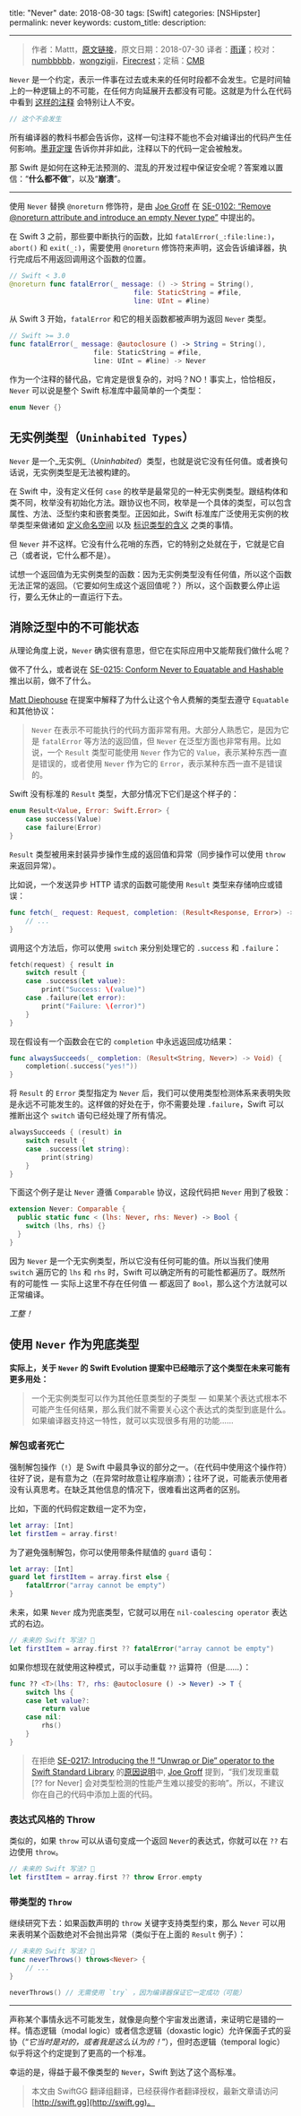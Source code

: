 title: "Never"
date: 2018-08-30
tags: [Swift]
categories: [NSHipster]
permalink: never
keywords: 
custom_title: 
description: 

---
> 作者：Mattt，[原文链接](https://nshipster.com/never/)，原文日期：2018-07-30
> 译者：[雨谨](https://github.com/mobilefellow)；校对：[numbbbbb](http://numbbbbb.com/)，[wongzigii](undefined)，[Firecrest](undefined)；定稿：[CMB](https://github.com/chenmingbiao)
  







<!--此处开始正文-->

`Never` 是一个约定，表示一件事在过去或未来的任何时段都不会发生。它是时间轴上的一种逻辑上的不可能，在任何方向延展开去都没有可能。这就是为什么在代码中看到 [这样的注释](https://github.com/search?q=%22this+will+never+happen%22&type=Code) 会特别让人不安。

<!--more-->

```swift
// 这个不会发生
```

所有编译器的教科书都会告诉你，这样一句注释不能也不会对编译出的代码产生任何影响。[墨菲定理](https://en.wikipedia.org/wiki/Murphy%27s_law) 告诉你并非如此，注释以下的代码一定会被触发。

那 Swift 是如何在这种无法预测的、混乱的开发过程中保证安全呢？答案难以置信：“**什么都不做**”，以及“**崩溃**”。

---

使用 `Never` 替换 `@noreturn` 修饰符，是由 [Joe Groff](https://github.com/jckarter) 在 [SE-0102: “Remove @noreturn attribute and introduce an empty Never type”](https://github.com/apple/swift-evolution/blob/master/proposals/0102-noreturn-bottom-type.md) 中提出的。

在 Swift 3 之前，那些要中断执行的函数，比如 `fatalError(_:file:line:)`，`abort()` 和 `exit(_:)`，需要使用 `@noreturn` 修饰符来声明，这会告诉编译器，执行完成后不用返回调用这个函数的位置。

```swift
// Swift < 3.0
@noreturn func fatalError(_ message: () -> String = String(),
                               file: StaticString = #file,
                               line: UInt = #line)
```

从 Swift 3 开始，`fatalError` 和它的相关函数都被声明为返回 `Never` 类型。

```swift
// Swift >= 3.0
func fatalError(_ message: @autoclosure () -> String = String(),
                     file: StaticString = #file,
                     line: UInt = #line) -> Never
```

作为一个注释的替代品，它肯定是很复杂的，对吗？NO！事实上，恰恰相反，`Never` 可以说是整个 Swift 标准库中最简单的一个类型：

```swift
enum Never {}
```

## 无实例类型（`Uninhabited Types`）

`Never` 是一个_无实例_（_Uninhabited_）类型，也就是说它没有任何值。或者换句话说，无实例类型是无法被构建的。

在 Swift 中，没有定义任何 `case` 的枚举是最常见的一种无实例类型。跟结构体和类不同，枚举没有初始化方法。跟协议也不同，枚举是一个具体的类型，可以包含属性、方法、泛型约束和嵌套类型。正因如此，Swift 标准库广泛使用无实例的枚举类型来做诸如 [定义命名空间](https://github.com/apple/swift/blob/a4230ab2ad37e37edc9ed86cd1510b7c016a769d/stdlib/public/core/Unicode.swift#L918) 以及 [标识类型的含义](https://github.com/apple/swift/blob/a6952decab6f918a9df3c6fa342153a9f9204f8e/stdlib/public/core/MemoryLayout.swift#L43) 之类的事情。

但 `Never` 并不这样。它没有什么花哨的东西，它的特别之处就在于，它就是它自己（或者说，它什么都不是）。

试想一个返回值为无实例类型的函数：因为无实例类型没有任何值，所以这个函数无法正常的返回。（它要如何生成这个返回值呢？）所以，这个函数要么停止运行，要么无休止的一直运行下去。

## 消除泛型中的不可能状态

从理论角度上说，`Never` 确实很有意思，但它在实际应用中又能帮我们做什么呢？

做不了什么，或者说在 [SE-0215: Conform Never to Equatable and Hashable](https://github.com/apple/swift-evolution/blob/master/proposals/0215-conform-never-to-hashable-and-equatable.md#conform-never-to-equatable-and-hashable) 推出以前，做不了什么。

[Matt Diephouse](https://github.com/mdiep) 在提案中解释了为什么让这个令人费解的类型去遵守 `Equatable` 和其他协议：

> `Never` 在表示不可能执行的代码方面非常有用。大部分人熟悉它，是因为它是 `fatalError` 等方法的返回值，但 `Never` 在泛型方面也非常有用。比如说，一个 `Result` 类型可能使用 `Never` 作为它的 `Value`，表示某种东西一直是错误的，或者使用 `Never` 作为它的 `Error`，表示某种东西一直不是错误的。

Swift 没有标准的 `Result` 类型，大部分情况下它们是这个样子的：

```swift
enum Result<Value, Error: Swift.Error> {
    case success(Value)
    case failure(Error)
}
```

`Result` 类型被用来封装异步操作生成的返回值和异常（同步操作可以使用 `throw` 来返回异常）。

比如说，一个发送异步 HTTP 请求的函数可能使用 `Result` 类型来存储响应或错误：

```swift
func fetch(_ request: Request, completion: (Result<Response, Error>) -> Void) {
    // ...
}
```

调用这个方法后，你可以使用 `switch` 来分别处理它的 `.success` 和 `.failure`：

```swift
fetch(request) { result in
    switch result {
    case .success(let value):
        print("Success: \(value)")
    case .failure(let error):
        print("Failure: \(error)")
    }
}
```

现在假设有一个函数会在它的 `completion` 中永远返回成功结果：

```swift
func alwaysSucceeds(_ completion: (Result<String, Never>) -> Void) {
    completion(.success("yes!"))
}
```

将 `Result` 的 `Error` 类型指定为 `Never` 后，我们可以使用类型检测体系来表明失败是永远不可能发生的。这样做的好处在于，你不需要处理 `.failure`，Swift 可以推断出这个 `switch` 语句已经处理了所有情况。

```swift
alwaysSucceeds { (result) in
    switch result {
    case .success(let string):
        print(string)
    }
}
```

下面这个例子是让 `Never` 遵循 `Comparable` 协议，这段代码把 `Never` 用到了极致：

```swift
extension Never: Comparable {
  public static func < (lhs: Never, rhs: Never) -> Bool {
    switch (lhs, rhs) {}
  }
}
```

因为 `Never` 是一个无实例类型，所以它没有任何可能的值。所以当我们使用 `switch` 遍历它的 `lhs` 和 `rhs` 时，Swift 可以确定所有的可能性都遍历了。既然所有的可能性 — 实际上这里不存在任何值 — 都返回了 `Bool`，那么这个方法就可以正常编译。

_工整！_

## 使用 `Never` 作为兜底类型

**实际上，关于 `Never` 的 Swift Evolution 提案中已经暗示了这个类型在未来可能有更多用处：**

> 一个无实例类型可以作为其他任意类型的子类型 — 如果某个表达式根本不可能产生任何结果，那么我们就不需要关心这个表达式的类型到底是什么。如果编译器支持这一特性，就可以实现很多有用的功能……

### 解包或者死亡

强制解包操作（`!`）是 Swift 中最具争议的部分之一。（在代码中使用这个操作符）往好了说，是有意为之（在异常时故意让程序崩溃）；往坏了说，可能表示使用者没有认真思考。在缺乏其他信息的情况下，很难看出这两者的区别。

比如，下面的代码假定数组一定不为空，

```swift
let array: [Int]
let firstIem = array.first!
```

为了避免强制解包，你可以使用带条件赋值的 `guard` 语句：

```swift
let array: [Int]
guard let firstItem = array.first else {
    fatalError("array cannot be empty")
}
```

未来，如果 `Never` 成为兜底类型，它就可以用在 `nil-coalescing operator` 表达式的右边。

```swift
// 未来的 Swift 写法? 🔮
let firstItem = array.first ?? fatalError("array cannot be empty")
```

如果你想现在就使用这种模式，可以手动重载 `??` 运算符（但是……）：

```swift
func ?? <T>(lhs: T?, rhs: @autoclosure () -> Never) -> T {
    switch lhs {
    case let value?:
        return value
    case nil:
        rhs()
    }
}
```

> 在拒绝 [SE-0217: Introducing the !! “Unwrap or Die” operator to the Swift Standard Library](https://github.com/apple/swift-evolution/blob/master/proposals/0217-bangbang.md#on-forced-unwraps) 的[原因说明](https://forums.swift.org/t/se-0217-the-unwrap-or-die-operator/14107/222)中, [Joe Groff](https://github.com/jckarter) 提到，“我们发现重载 [?? for Never] 会对类型检测的性能产生难以接受的影响”。所以，不建议你在自己的代码中添加上面的代码。

### 表达式风格的 Throw

类似的，如果 `throw` 可以从语句变成一个返回 `Never`的表达式，你就可以在 `??` 右边使用 `throw`。

```swift
// 未来的 Swift 写法? 🔮
let firstItem = array.first ?? throw Error.empty
```

### 带类型的 `Throw`

继续研究下去：如果函数声明的 `throw` 关键字支持类型约束，那么 `Never` 可以用来表明某个函数绝对不会抛出异常（类似于在上面的 `Result` 例子）：

```swift
// 未来的 Swift 写法? 🔮
func neverThrows() throws<Never> {
    // ...
}

neverThrows() // 无需使用 `try` ，因为编译器保证它一定成功（可能）
```

---

声称某个事情永远不可能发生，就像是向整个宇宙发出邀请，来证明它是错的一样。情态逻辑（modal logic）或者信念逻辑（doxastic logic）允许保面子式的妥协（“_它当时是对的，或者我是这么认为的！_”），但时态逻辑（temporal logic）似乎将这个约定提到了更高的一个标准。

幸运的是，得益于最不像类型的 `Never`，Swift 到达了这个高标准。

> 本文由 SwiftGG 翻译组翻译，已经获得作者翻译授权，最新文章请访问 [http://swift.gg](http://swift.gg)。